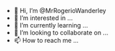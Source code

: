 - 👋 Hi, I’m @MrRogerioWanderley
- 👀 I’m interested in ...
- 🌱 I’m currently learning ...
- 💞️ I’m looking to collaborate on ...
- 📫 How to reach me ...

<!---
MrRogerioWanderley/MrRogerioWanderley is a ✨ special ✨ repository because its `README.md` (this file) appears on your GitHub profile.
You can click the Preview link to take a look at your changes.
--->
